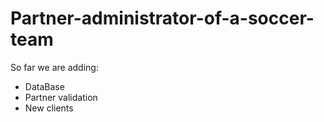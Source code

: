 # Partner-administrator-of-a-soccer-team

So far we are adding:
* DataBase
* Partner validation
* New clients 
